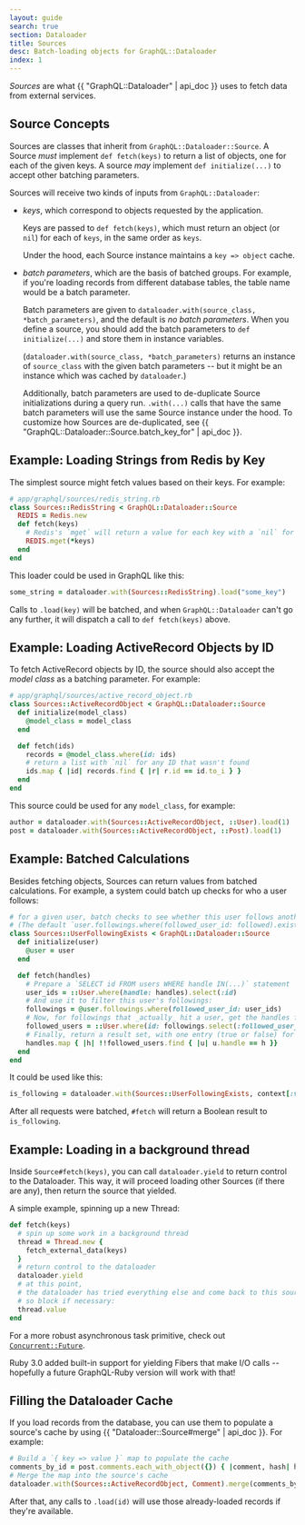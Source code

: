 ```yaml
---
layout: guide
search: true
section: Dataloader
title: Sources
desc: Batch-loading objects for GraphQL::Dataloader
index: 1
---
```


_Sources_ are what {{ "GraphQL::Dataloader" | api_doc }} uses to fetch data from external services.

## Source Concepts

Sources are classes that inherit from `GraphQL::Dataloader::Source`. A Source _must_ implement `def fetch(keys)` to return a list of objects, one for each of the given keys. A source _may_ implement `def initialize(...)` to accept other batching parameters.

Sources will receive two kinds of inputs from `GraphQL::Dataloader`:

- _keys_, which correspond to objects requested by the application.

  Keys are passed to `def fetch(keys)`, which must return an object (or `nil`) for each of `keys`, in the same order as `keys`.

  Under the hood, each Source instance maintains a `key => object` cache.

- _batch parameters_, which are the basis of batched groups. For example, if you're loading records from different database tables, the table name would be a batch parameter.

  Batch parameters are given to `dataloader.with(source_class, *batch_parameters)`, and the default is _no batch parameters_. When you define a source, you should add the batch parameters to `def initialize(...)` and store them in instance variables.

  (`dataloader.with(source_class, *batch_parameters)` returns an instance of `source_class` with the given batch parameters -- but it might be an instance which was cached by `dataloader`.)

  Additionally, batch parameters are used to de-duplicate Source initializations during a query run. `.with(...)` calls that have the same batch parameters will use the same Source instance under the hood. To customize how Sources are de-duplicated, see {{ "GraphQL::Dataloader::Source.batch_key_for" | api_doc }}.

## Example: Loading Strings from Redis by Key

The simplest source might fetch values based on their keys. For example:

```ruby
# app/graphql/sources/redis_string.rb
class Sources::RedisString < GraphQL::Dataloader::Source
  REDIS = Redis.new
  def fetch(keys)
    # Redis's `mget` will return a value for each key with a `nil` for any not-found key.
    REDIS.mget(*keys)
  end
end
```

This loader could be used in GraphQL like this:

```ruby
some_string = dataloader.with(Sources::RedisString).load("some_key")
```

Calls to `.load(key)` will be batched, and when `GraphQL::Dataloader` can't go any further, it will dispatch a call to `def fetch(keys)` above.

## Example: Loading ActiveRecord Objects by ID

To fetch ActiveRecord objects by ID, the source should also accept the _model class_ as a batching parameter. For example:

```ruby
# app/graphql/sources/active_record_object.rb
class Sources::ActiveRecordObject < GraphQL::Dataloader::Source
  def initialize(model_class)
    @model_class = model_class
  end

  def fetch(ids)
    records = @model_class.where(id: ids)
    # return a list with `nil` for any ID that wasn't found
    ids.map { |id| records.find { |r| r.id == id.to_i } }
  end
end
```

This source could be used for any `model_class`, for example:

```ruby
author = dataloader.with(Sources::ActiveRecordObject, ::User).load(1)
post = dataloader.with(Sources::ActiveRecordObject, ::Post).load(1)
```

## Example: Batched Calculations

Besides fetching objects, Sources can return values from batched calculations. For example, a system could batch up checks for who a user follows:

```ruby
# for a given user, batch checks to see whether this user follows another user.
# (The default `user.followings.where(followed_user_id: followed).exists?` would cause N+1 queries.)
class Sources::UserFollowingExists < GraphQL::Dataloader::Source
  def initialize(user)
    @user = user
  end

  def fetch(handles)
    # Prepare a `SELECT id FROM users WHERE handle IN(...)` statement
    user_ids = ::User.where(handle: handles).select(:id)
    # And use it to filter this user's followings:
    followings = @user.followings.where(followed_user_id: user_ids)
    # Now, for followings that _actually_ hit a user, get the handles for those users:
    followed_users = ::User.where(id: followings.select(:followed_user_id))
    # Finally, return a result set, with one entry (true or false) for each of the given `handles`
    handles.map { |h| !!followed_users.find { |u| u.handle == h }}
  end
end
```

It could be used like this:

```ruby
is_following = dataloader.with(Sources::UserFollowingExists, context[:viewer]).load(handle)
```

After all requests were batched, `#fetch` will return a Boolean result to `is_following`.

## Example: Loading in a background thread

Inside `Source#fetch(keys)`, you can call `dataloader.yield` to return control to the Dataloader. This way, it will proceed loading other Sources (if there are any), then return the source that yielded.

A simple example, spinning up a new Thread:

```ruby
def fetch(keys)
  # spin up some work in a background thread
  thread = Thread.new {
    fetch_external_data(keys)
  }
  # return control to the dataloader
  dataloader.yield
  # at this point,
  # the dataloader has tried everything else and come back to this source,
  # so block if necessary:
  thread.value
end
```

For a more robust asynchronous task primitive, check out [`Concurrent::Future`](http://ruby-concurrency.github.io/concurrent-ruby/master/Concurrent/Future.html).

Ruby 3.0 added built-in support for yielding Fibers that make I/O calls -- hopefully a future GraphQL-Ruby version will work with that!

## Filling the Dataloader Cache

If you load records from the database, you can use them to populate a source's cache by using {{ "Dataloader::Source#merge" | api_doc }}. For example:

```ruby
# Build a `{ key => value }` map to populate the cache
comments_by_id = post.comments.each_with_object({}) { |comment, hash| hash[comment.id] = comment }
# Merge the map into the source's cache
dataloader.with(Sources::ActiveRecordObject, Comment).merge(comments_by_id)
```

After that, any calls to `.load(id)` will use those already-loaded records if they're available.
